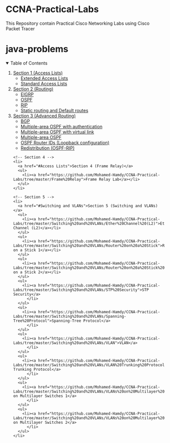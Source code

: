 # CCNA-Practical-Labs
This Repository contain Practical Cisco Networking Labs using Cisco Packet Tracer 
# java-problems
<!-- TABLE OF CONTENTS -->
<details open="open">
  <summary>Table of Contents</summary>
  <ol>
    <!-- Section 1 -->
    <li>
      <a href="#Access Lists">Section 1 (Access Lists)</a>
      <ul>
        <li><a href="https://github.com/Mohamed-Hamdy/CCNA-Practical-Labs/tree/master/Access%20Lists/Extended%20Access%20Lists">Extended Access Lists</a></li>
      </ul>
      <ul>
        <li><a href="https://github.com/Mohamed-Hamdy/CCNA-Practical-Labs/tree/master/Access%20Lists/Standard%20Access%20Lists">Standard Access Lists</a></li>
      </ul>
    </li>
    <!-- Section 2 -->
    <li>
      <a href="#Access Lists">Section 2 (Routing)</a>
      <ul>
        <li><a href="https://github.com/Mohamed-Hamdy/CCNA-Practical-Labs/tree/master/Routing/EIGRP">EIGRP</a></li>
      </ul>
      <ul>
        <li><a href="https://github.com/Mohamed-Hamdy/CCNA-Practical-Labs/tree/master/Routing/OSPF">OSPF</a></li>
      </ul>
      <ul>
        <li><a href="https://github.com/Mohamed-Hamdy/CCNA-Practical-Labs/tree/master/Routing/RIP">RIP</a></li>
      </ul>
      <ul>
        <li><a href="https://github.com/Mohamed-Hamdy/CCNA-Practical-Labs/tree/master/Routing/Static%20routing%20and%20Default%20routes">Static routing and Default routes</a>
          </li>
      </ul>
    </li>
    <!-- Section 3 -->
    <li>
      <a href="#Access Lists">Section 3 (Advanced Routing)</a>
      <ul>
        <li><a href="https://github.com/Mohamed-Hamdy/CCNA-Practical-Labs/tree/master/Advanced%20Routing/BGP">BGP</a></li>
      </ul>
      <ul>
        <li><a href="https://github.com/Mohamed-Hamdy/CCNA-Practical-Labs/tree/master/Advanced%20Routing/Multiple-area%20OSPF%20with%20authentication">Multiple-area OSPF with authentication</a></li>
      </ul>
      <ul>
        <li><a href="https://github.com/Mohamed-Hamdy/CCNA-Practical-Labs/tree/master/Advanced%20Routing/Multiple-area%20OSPF%20with%20virtual%20link">Multiple-area OSPF with virtual link</a></li>
      </ul>
      <ul>
        <li><a href="https://github.com/Mohamed-Hamdy/CCNA-Practical-Labs/tree/master/Advanced%20Routing/Multiple-area%20OSPF">Multiple-area OSPF</a</li>
      </ul>
      <ul>
        <li><a href="https://github.com/Mohamed-Hamdy/CCNA-Practical-Labs/tree/master/Advanced%20Routing/OSPF%20Router%20IDs%20(Loopback%20configuration)">OSPF Router IDs (Loopback configuration)</a</li>
      </ul>
          <ul>
        <li><a href="https://github.com/Mohamed-Hamdy/CCNA-Practical-Labs/tree/master/Advanced%20Routing/Redistribution%20(OSPF-RIP)">Redistribution (OSPF-RIP)</a></li>
      </ul>
    </li>
        
    <!-- Section 4 -->
    <li>
      <a href="#Access Lists">Section 4 (Frame Relay)</a>
      <ul>
        <li><a href="https://github.com/Mohamed-Hamdy/CCNA-Practical-Labs/tree/master/Frame%20Relay">Frame Relay Lab</a></li>
      </ul>
    </li>
    
    <!-- Section 5 -->
    <li>
      <a href="#Switching and VLANs">Section 5 (Switching and VLANs)</a>
      <ul>
        <li><a href="https://github.com/Mohamed-Hamdy/CCNA-Practical-Labs/tree/master/Switching%20and%20VLANs/Ether%20Channel%20(L2)">Ether Channel (L2)</a></li>
      </ul>
      <ul>
        <li><a href="https://github.com/Mohamed-Hamdy/CCNA-Practical-Labs/tree/master/Switching%20and%20VLANs/Router%20on%20a%20Stick">Router on a Stick 1</a></li>
      </ul>
      <ul>
        <li><a href="https://github.com/Mohamed-Hamdy/CCNA-Practical-Labs/tree/master/Switching%20and%20VLANs/Router%20on%20a%20Stick%202">Router on a Stick 2</a></li>
      </ul>
      <ul>
        <li><a href="https://github.com/Mohamed-Hamdy/CCNA-Practical-Labs/tree/master/Switching%20and%20VLANs/STP%20Security">STP Security</a>
          </li>
      </ul>
      <ul>
        <li><a href="https://github.com/Mohamed-Hamdy/CCNA-Practical-Labs/tree/master/Switching%20and%20VLANs/Spanning-Tree%20Protocol">Spanning-Tree Protocol</a>
          </li>
      </ul>
      <ul>
        <li><a href="https://github.com/Mohamed-Hamdy/CCNA-Practical-Labs/tree/master/Switching%20and%20VLANs/VLAN">VLAN</a>
          </li>
      </ul>
      <ul>
        <li><a href="https://github.com/Mohamed-Hamdy/CCNA-Practical-Labs/tree/master/Switching%20and%20VLANs/VLAN%20Trunking%20Protocol">VLAN Trunking Protocol</a>
          </li>
      </ul>
      <ul>
        <li><a href="https://github.com/Mohamed-Hamdy/CCNA-Practical-Labs/tree/master/Switching%20and%20VLANs/VLANs%20on%20Multilayer%20Switches%201">VLANs on Multilayer Switches 1</a>
          </li>
      </ul>
      <ul>
        <li><a href="https://github.com/Mohamed-Hamdy/CCNA-Practical-Labs/tree/master/Switching%20and%20VLANs/VLANs%20on%20Multilayer%20Switches%202">VLANs on Multilayer Switches 2</a>
          </li>
      </ul>
    </li>
  </ol>
  
</details>


